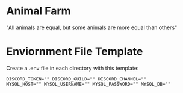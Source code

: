 # Animal Farm

"All animals are equal, but some animals are more equal than others"


# Enviornment File Template

Create a .env file in each directory with this template:

<code>DISCORD_TOKEN=""
DISCORD_GUILD=""
DISCORD_CHANNEL=""
MYSQL_HOST=""
MYSQL_USERNAME=""
MYSQL_PASSWORD=""
MYSQL_DB=""</code>
